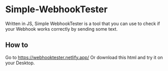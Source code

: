 # Simple-WebhookTester
Written in JS, Simple WebhookTester is a tool that you can use to check if your Webhook works correctly by sending some text.

## How to

Go to https://webhooktester.netlify.app/
Or download this html and try it on your Desktop.
